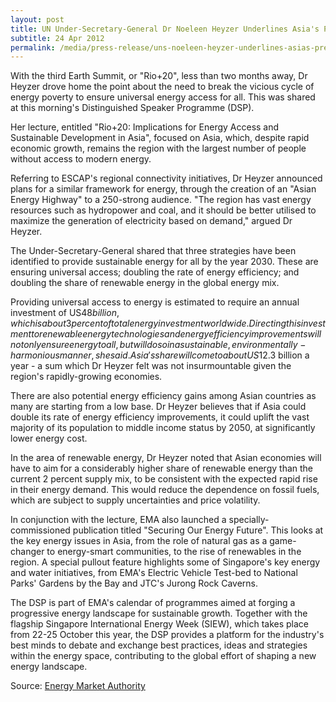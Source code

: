 ```yaml
---
layout: post
title: UN Under-Secretary-General Dr Noeleen Heyzer Underlines Asia's Pressing Need for Affordable Energy Access
subtitle: 24 Apr 2012
permalink: /media/press-release/uns-noeleen-heyzer-underlines-asias-pressing-need-for-affordable-energy-access
---
```


With the third Earth Summit, or "Rio+20", less than two months away, Dr Heyzer drove home the point about the need to break the vicious cycle of energy poverty to ensure universal energy access for all. This was shared at this morning's Distinguished Speaker Programme (DSP). 

Her lecture, entitled "Rio+20: Implications for Energy Access and Sustainable Development in Asia", focused on Asia, which, despite rapid economic growth, remains the region with the largest number of people without access to modern energy. 

Referring to ESCAP's regional connectivity initiatives, Dr Heyzer announced plans for a similar framework for energy, through the creation of an "Asian Energy Highway" to a 250-strong audience. "The region has vast energy resources such as hydropower and coal, and it should be better utilised to maximize the generation of electricity based on demand," argued Dr Heyzer. 

The Under-Secretary-General shared that three strategies have been identified to provide sustainable energy for all by the year 2030. These are ensuring universal access; doubling the rate of energy efficiency; and doubling the share of renewable energy in the global energy mix. 

Providing universal access to energy is estimated to require an annual investment of US$48 billion, which is about 3 percent of total energy investment worldwide. Directing this investment to renewable energy technologies and energy efficiency improvements will not only ensure energy to all, but will do so in a sustainable, environmentally-harmonious manner, she said. Asia's share will come to about US$12.3 billion a year - a sum which Dr Heyzer felt was not insurmountable given the region's rapidly-growing economies. 

There are also potential energy efficiency gains among Asian countries as many are starting from a low base. Dr Heyzer believes that if Asia could double its rate of energy efficiency improvements, it could uplift the vast majority of its population to middle income status by 2050, at significantly lower energy cost. 

In the area of renewable energy, Dr Heyzer noted that Asian economies will have to aim for a considerably higher share of renewable energy than the current 2 percent supply mix, to be consistent with the expected rapid rise in their energy demand. This would reduce the dependence on fossil fuels, which are subject to supply uncertainties and price volatility. 

In conjunction with the lecture, EMA also launched a specially-commissioned publication titled "Securing Our Energy Future". This looks at the key energy issues in Asia, from the role of natural gas as a game-changer to energy-smart communities, to the rise of renewables in the region. A special pullout feature highlights some of Singapore's key energy and water initiatives, from EMA's Electric Vehicle Test-bed to National Parks' Gardens by the Bay and JTC's Jurong Rock Caverns. 

The DSP is part of EMA's calendar of programmes aimed at forging a progressive energy landscape for sustainable growth. Together with the flagship Singapore International Energy Week (SIEW), which takes place from 22-25 October this year, the DSP provides a platform for the industry's best minds to debate and exchange best practices, ideas and strategies within the energy space, contributing to the global effort of shaping a new energy landscape.

Source: [<a href="https://www.ema.gov.sg/media_release.aspx?news_sid=20140609VW9Adp8J911d" target="_blank">Energy Market Authority</a>](https://www.ema.gov.sg/media_release.aspx?news_sid=20140609VW9Adp8J911d)
